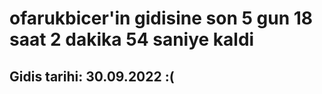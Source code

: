 # ofarukbicer'in gidisine son 5 gun 18 saat 2 dakika 54 saniye kaldi

## Gidis tarihi: 30.09.2022 :(